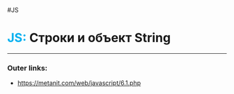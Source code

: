 #JS
# <font color="#00b0f0">JS:</font> Строки и объект String
---
### Outer links:
- https://metanit.com/web/javascript/6.1.php